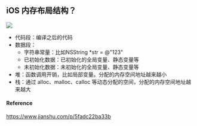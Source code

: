## iOS 内存布局结构？

![](https://github.com/RayJiang16/Swift-Review/blob/master/Image/内存/ios-memory-layout.png)

- 代码段：编译之后的代码
- 数据段：
  - 字符串常量：比如NSString *str = @"123"
  - 已初始化数据：已初始化的全局变量、静态变量等
  - 未初始化数据：未初始化的全局变量、静态变量等
- 堆：函数调用开销，比如局部变量。分配的内存空间地址越来越小
- 栈：通过 alloc、malloc、calloc 等动态分配的空间，分配的内存空间地址越来越大



#### Reference

https://www.jianshu.com/p/5fadc22ba33b